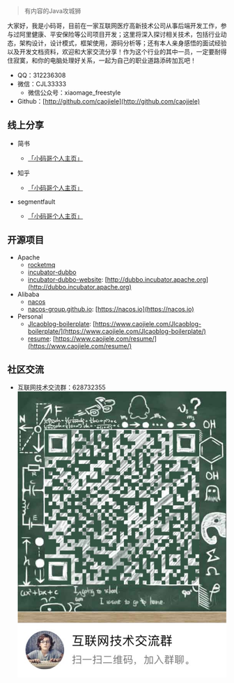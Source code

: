 > 有内容的Java攻城狮

大家好，我是小码哥，目前在一家互联网医疗高新技术公司从事后端开发工作，参与过阿里健康、平安保险等公司项目开发；这里将深入探讨相关技术，包括行业动态，架构设计，设计模式，框架使用，源码分析等；还有本人亲身感悟的面试经验以及开发文档资料，欢迎和大家交流分享！作为这个行业的其中一员，一定要耐得住寂寞，和你的电脑处理好关系，一起为自己的职业道路添砖加瓦吧！

- QQ：312236308
- 微信：CJL33333
    - 微信公众号：xiaomage_freestyle
- Github：[http://github.com/caojiele](http://github.com/caojiele)


## 线上分享

- 简书
    - [「小码哥个人主页」](https://www.jianshu.com/u/faa01fa59ea3)

- 知乎
    - [「小码哥个人主页」](https://www.zhihu.com/people/wang-le-6-62/activities)

- segmentfault
    - [「小码哥个人主页」](https://segmentfault.com/u/xiaomage_5c10d17d26987)


## 开源项目

- Apache
    - [rocketmq](https://github.com/apache/rocketmq)
    - [incubator-dubbo](https://github.com/apache/incubator-dubbo)
    - [incubator-dubbo-website](https://github.com/apache/incubator-dubbo-website): [http://dubbo.incubator.apache.org](http://dubbo.incubator.apache.org)
- Alibaba
    - [nacos](https://github.com/alibaba/nacos)
    - [nacos-group.github.io](https://github.com/nacos-group/nacos-group.github.io): [https://nacos.io](https://nacos.io)
- Personal
    - [Jlcaoblog-boilerplate](https://github.com/caojiele/Jlcaoblog-boilerplate): [https://www.caojiele.com/Jlcaoblog-boilerplate/](https://www.caojiele.com/Jlcaoblog-boilerplate/)
    - [resume](https://github.com/caojiele/resume): [https://www.caojiele.com/resume/](https://www.caojiele.com/resume/)


## 社区交流

- 互联网技术交流群：628732355<br>
![QQ 群](/img/root/qq_group_2.png)

